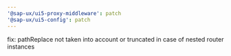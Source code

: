 ```yaml
---
'@sap-ux/ui5-proxy-middleware': patch
'@sap-ux/ui5-config': patch
---
```


fix: pathReplace not taken into account or truncated in case of nested router instances
